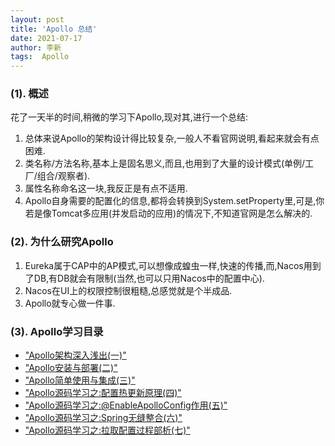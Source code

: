 ```yaml
---
layout: post
title: 'Apollo 总结' 
date: 2021-07-17
author: 李新
tags:  Apollo
---
```


### (1). 概述
花了一天半的时间,稍微的学习下Apollo,现对其,进行一个总结:   
1) 总体来说Apollo的架构设计得比较复杂,一般人不看官网说明,看起来就会有点困难.     
2) 类名称/方法名称,基本上是固名思义,而且,也用到了大量的设计模式(单例/工厂/组合/观察者).      
3) 属性名称命名这一块,我反正是有点不适用.     
4) Apollo自身需要的配置化的信息,都将会转换到System.setProperty里,可是,你若是像Tomcat多应用(并发启动的应用)的情况下,不知道官网是怎么解决的.  

### (2). 为什么研究Apollo
1) Eureka属于CAP中的AP模式,可以想像成蝗虫一样,快速的传播,而,Nacos用到了DB,有DB就会有限制(当然,也可以只用Nacos中的配置中心).   
2) Nacos在UI上的权限控制很粗糙,总感觉就是个半成品.    
3) Apollo就专心做一件事.   

### (3). Apollo学习目录
+ ["Apollo架构深入浅出(一)"](/2021/07/16/Apollo-Architecture.html)   
+ ["Apollo安装与部署(二)"](/2021/07/16/Apollo-Deploy.html)  
+ ["Apollo简单使用与集成(三)"](/2021/07/16/Apollo-JavaClient-Integration.html)  
+ ["Apollo源码学习之:配置热更新原理(四)"](/2021/07/16/Apollo-AutoUpdateConfigChangeListener.html)
+ ["Apollo源码学习之:@EnableApolloConfig作用(五)"](/2021/07/16/Apollo-EnableApolloConfig.html)  
+ ["Apollo源码学习之:Spring无缝整合(六)"](/2021/07/16/Apollo-ApolloApplicationContextInitializer.html)  
+ ["Apollo源码学习之:拉取配置过程部析(七)"](/2021/07/16/Apollo-RemoteConfigRepository.html)   

